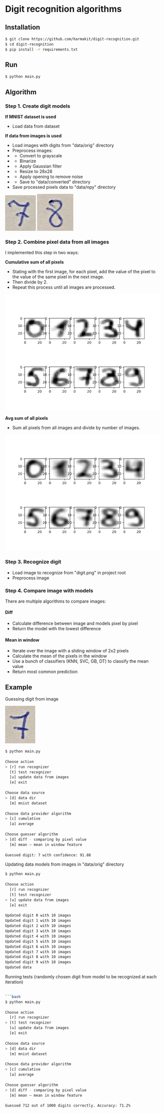 # Digit recognition algorithms

## Installation

```bash
$ git clone https://github.com/harmakit/digit-recognition.git
$ cd digit-recognition
$ pip install -r requirements.txt
```

## Run

```bash
$ python main.py
```

## Algorithm

### Step 1. Create digit models
**If MNIST dataset is used**    
- Load data from dataset

**If data from images is used**
- Load images with digits from "data/orig" directory
- Preprocess images:
- - Convert to grayscale
- - Binarize
- - Apply Gaussian filter
- - Resize to 28x28
- - Apply opening to remove noise
- - Save to "data/converted" directory
- Save processed pixels data to "data/npy" directory

![](readme/digits/7.gif)
![](readme/digits/8.gif)

### Step 2. Combine pixel data from all images
I implemented this step in two ways:

**Cumulative sum of all pixels**  
- Stating with the first image, for each pixel, add the value of the pixel to the value of the same pixel in the next image.  
- Then divide by 2. 
- Repeat this process until all images are processed.

![](readme/cumulative_model.gif)


**Avg sum of all pixels**  

- Sum all pixels from all images and divide by number of images.

![](readme/avg_model.gif)


### Step 3. Recognize digit

- Load image to recognize from "digit.png" in project root
- Preprocess image

### Step 4. Compare image with models  
There are multiple algorithms to compare images:  

#### Diff  

- Calculate difference between image and models pixel by pixel
- Return the model with the lowest difference

#### Mean in window
- Iterate over the image with a sliding window of 2x2 pixels
- Calculate the mean of the pixels in the window
- Use a bunch of classifiers (KNN, SVC, GB, DT) to classify the mean value
- Return most common prediction


## Example

Guessing digit from image

![](digit.png)

```bash
$ python main.py

Choose action                                                                                                                                                               
> [r] run recognizer                                                                                                                                                        
  [t] test recognizer                                                                                                                                                       
  [u] update data from images                                                                                                                                               
  [e] exit    
  
Choose data source                                                                                                                                                                                        
> [d] data dir                                                                                                                                                                                            
  [m] mnist dataset  
  
Choose data provider algorithm                                                                                                                                                                            
> [c] cumulative                                                                                                                                                                                          
  [a] average  
  
Choose guesser algorithm                                                                                                                                                    
> [d] diff - comparing by pixel value                                                                                                                                       
  [m] mean – mean in window feature 
  
Guessed digit: 7 with confidence: 91.88
```

Updating data models from images in "data/orig" directory

```bash
$ python main.py

Choose action                                                                                                                                                                                             
  [r] run recognizer                                                                                                                                                                                      
  [t] test recognizer                                                                                                                                                                                     
> [u] update data from images    
  [e] exit    
  
Updated digit 0 with 10 images
Updated digit 1 with 10 images
Updated digit 2 with 10 images
Updated digit 3 with 10 images
Updated digit 4 with 10 images
Updated digit 5 with 10 images
Updated digit 6 with 10 images
Updated digit 7 with 10 images
Updated digit 8 with 10 images
Updated digit 9 with 10 images
Updated data
```

Running tests (randomly chosen digit from model to be recognized at each iteration)

```bash

```bash
$ python main.py

Choose action                                                                                                                                                                                             
  [r] run recognizer                                                                                                                                                                                      
> [t] test recognizer                                                                                                                                                                                     
  [u] update data from images  
  [e] exit    
  
Choose data source                                                                                                                                                                                        
> [d] data dir                                                                                                                                                                                            
  [m] mnist dataset      
  
Choose data provider algorithm                                                                                                                                                                            
> [c] cumulative                                                                                                                                                                                          
  [a] average   
  
Choose guesser algorithm                                                                                                                                                    
> [d] diff - comparing by pixel value                                                                                                                                       
  [m] mean – mean in window feature     

Guessed 712 out of 1000 digits correctly. Accuracy: 71.2%
```